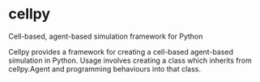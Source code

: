 # cellpy
Cell-based, agent-based simulation framework for Python

Cellpy provides a framework for creating a cell-based agent-based simulation in Python. Usage involves creating a class
which inherits from cellpy.Agent and programming behaviours into that class. 
